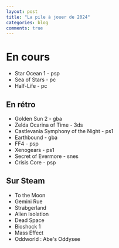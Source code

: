 ```yaml
---
layout: post
title: "La pile à jouer de 2024"
categories: blog
comments: true
---
```


# En cours 

- Star Ocean 1 - psp
- Sea of Stars - pc
- Half-Life - pc


## En rétro

- Golden Sun 2 - gba
- Zelda Ocarina of Time - 3ds
- Castlevania Symphony of the Night - ps1
- Earthbound - gba
- FF4 - psp
- Xenogears - ps1
- Secret of Evermore - snes
- Crisis Core - psp

## Sur Steam

- To the Moon
- Gemini Rue
- Strabgerland 
- Alien Isolation
- Dead Space
- Bioshock 1
- Mass Effect
- Oddworld : Abe's Oddysee
